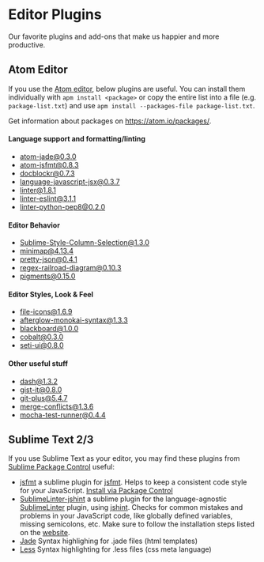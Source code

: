 # Editor Plugins

Our favorite plugins and add-ons that make us happier and more productive.

## Atom Editor

If you use the [Atom editor](https://www.atom.io), below plugins are useful. You can install them individually with `apm install <package>` or copy the entire list into a file (e.g. `package-list.txt`) and use `apm install --packages-file package-list.txt`.

Get information about packages on https://atom.io/packages/.

#### Language support and formatting/linting
- atom-jade@0.3.0
- atom-jsfmt@0.8.3
- docblockr@0.7.3
- language-javascript-jsx@0.3.7
- linter@1.8.1
- linter-eslint@3.1.1
- linter-python-pep8@0.2.0

#### Editor Behavior
- Sublime-Style-Column-Selection@1.3.0
- minimap@4.13.4
- pretty-json@0.4.1
- regex-railroad-diagram@0.10.3
- pigments@0.15.0

#### Editor Styles, Look & Feel
- file-icons@1.6.9
- afterglow-monokai-syntax@1.3.3
- blackboard@1.0.0
- cobalt@0.3.0
- seti-ui@0.8.0

#### Other useful stuff
- dash@1.3.2
- gist-it@0.8.0
- git-plus@5.4.7
- merge-conflicts@1.3.6
- mocha-test-runner@0.4.4



## Sublime Text 2/3

If you use Sublime Text as your editor, you may find these plugins from [Sublime Package Control](https://packagecontrol.io/installation) useful:

- [jsfmt](https://packagecontrol.io/packages/jsfmt) a sublime plugin for [jsfmt](http://rdio.github.io/jsfmt/). Helps to keep a consistent code style for your JavaScript. [Install via Package Control](https://github.com/ionutvmi/sublime-jsfmt#installation)
- [SublimeLinter-jshint](https://packagecontrol.io/packages/SublimeLinter-jshint) a sublime plugin for the language-agnostic [SublimeLinter](https://packagecontrol.io/packages/SublimeLinter) plugin, using [jshint](http://jshint.com/). Checks for common mistakes and problems in your JavaScript code, like globally defined variables, missing semicolons, etc. Make sure to follow the installation steps listed on the [website](https://packagecontrol.io/packages/SublimeLinter-jshint).
- [Jade](https://packagecontrol.io/packages/Jade) Syntax highlighing for .jade files (html templates)
- [Less](https://packagecontrol.io/packages/LESS) Syntax highlighting for .less files (css meta language)
